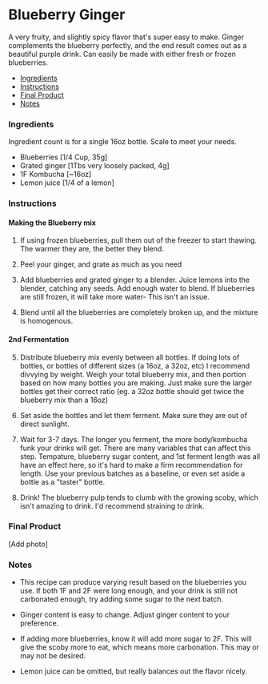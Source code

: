 
# Blueberry Ginger
A very fruity, and slightly spicy flavor that's super easy to make. Ginger complements the blueberry perfectly, and the end result comes out as a beautiful purple drink. Can easily be made with either fresh or frozen blueberries.

- [Ingredients](#Ingredients)
- [Instructions](#Instructions)
- [Final Product](#Final-Product)
- [Notes](#Notes)

### Ingredients
Ingredient count is for a single 16oz bottle. Scale to meet your needs.

* Blueberries [1/4 Cup, 35g]
* Grated ginger [1Tbs very loosely packed, 4g]
* 1F Kombucha [~16oz]
* Lemon juice [1/4 of a lemon]

### Instructions

#### Making the Blueberry mix

1. If using frozen blueberries, pull them out of the freezer to start thawing. The warmer they are, the better they blend. 

2. Peel your ginger, and grate as much as you need

3. Add blueberries and grated ginger to a blender. Juice lemons into the blender, catching any seeds. Add enough water to blend. If blueberries are still frozen, it will take more water- This isn't an issue. 

4. Blend until all the blueberries are completely broken up, and the mixture is homogenous.

#### 2nd Fermentation

5. Distribute blueberry mix evenly between all bottles. If doing lots of bottles, or bottles of different sizes (a 16oz, a 32oz, etc) I recommend divvying by weight. Weigh your total blueberry mix, and then portion based on how many bottles you are making. Just make sure the larger bottles get their correct ratio (eg. a 32oz bottle should get twice the blueberry mix than a 16oz) 

6. Set aside the bottles and let them ferment. Make sure they are out of direct sunlight.

7. Wait for 3-7 days. The longer you ferment, the more body/kombucha funk your drinks will get. There are many variables that can affect this step. Tempature, blueberry sugar content, and 1st ferment length was all have an effect here, so it's hard to make a firm recommendation for length. Use your previous batches as a baseline, or even set aside a bottle as a "taster" bottle.

8. Drink! The blueberry pulp tends to clumb with the growing scoby, which isn't amazing to drink. I'd recommend straining to drink. 


### Final Product

[Add photo]

### Notes 

* This recipe can produce varying result based on the blueberries you use. If both 1F and 2F were long enough, and your drink is still not carbonated enough, try adding some sugar to the next batch. 

* Ginger content is easy to change. Adjust ginger content to your preference.

* If adding more blueberries, know it will add more sugar to 2F. This will give the scoby more to eat, which means more carbonation. This may or may not be desired. 

* Lemon juice can be omitted, but really balances out the flavor nicely. 
